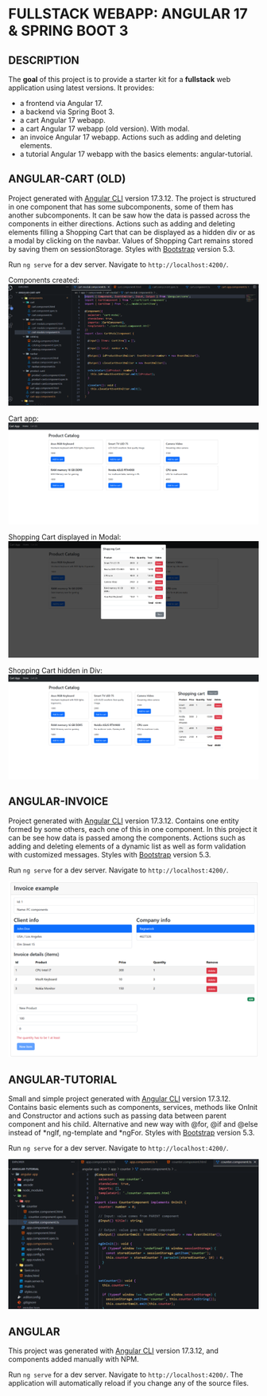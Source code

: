 # FULLSTACK WEBAPP: ANGULAR 17 & SPRING BOOT 3

## DESCRIPTION
The **goal** of this project is to provide a starter kit for a **fullstack** web application using latest versions. It provides:
 * a frontend via Angular 17.
 * a backend via Spring Boot 3.
 * a cart Angular 17 webapp.
 * a cart Angular 17 webapp (old version). With modal.
 * an invoice Angular 17 webapp. Actions such as adding and deleting elements. 
 * a tutorial Angular 17 webapp with the basics elements: angular-tutorial.

## ANGULAR-CART (OLD)

Project generated with [Angular CLI](https://github.com/angular/angular-cli) version 17.3.12.
The project is structured in one component that has some subcomponents, some of them has another subcomponents. It can be saw how the data is passed across the components in either directions. Actions such as adding and deleting elements filling a Shopping Cart that can be displayed as a hidden div or as a modal by clicking on the navbar. Values of Shopping Cart remains stored by saving them on sessionStorage. Styles with [Bootstrap](https://getbootstrap.com/docs/5.3/getting-started/introduction/) version 5.3.

Run `ng serve` for a dev server. Navigate to `http://localhost:4200/`.

Components created:
![Alt text](readme-screenshots/angular-cart-old-04.PNG?raw=true "Cart_old Angular 17 Components")

Cart app:
![Alt text](readme-screenshots/angular-cart-old-01.PNG?raw=true "Cart_old Angular 17")

Shopping Cart displayed in Modal:
![Alt text](readme-screenshots/angular-cart-old-02.PNG?raw=true "Cart_old Angular 17 Shopping Cart Modal")

Shopping Cart hidden in Div:
![Alt text](readme-screenshots/angular-cart-old-03.PNG?raw=true "Cart_old Angular 17 Shopping Cart hidden Div")

## ANGULAR-INVOICE

Project generated with [Angular CLI](https://github.com/angular/angular-cli) version 17.3.12.
Contains one entity formed by some others, each one of this in one component. In this project it can be see how data is passed among the components. Actions such as adding and deleting elements of a dynamic list as well as form validation with customized messages. Styles with [Bootstrap](https://getbootstrap.com/docs/5.3/getting-started/introduction/) version 5.3.

Run `ng serve` for a dev server. Navigate to `http://localhost:4200/`.

![Alt text](readme-screenshots/angular-invoice-01.PNG?raw=true "Invoice Angular 17")

## ANGULAR-TUTORIAL

Small and simple project generated with [Angular CLI](https://github.com/angular/angular-cli) version 17.3.12.
Contains basic elements such as components, services, methods like OnInit and Constructor and actions such as passing data between parent component and his child. Alternative and new way with @for, @if and @else instead of *ngIf, ng-template and *ngFor. Styles with [Bootstrap](https://getbootstrap.com/docs/5.3/getting-started/introduction/) version 5.3.

Run `ng serve` for a dev server. Navigate to `http://localhost:4200/`.

![Alt text](readme-screenshots/angular-tutorial-01.PNG?raw=true "Angular 17 Tutorial")

## ANGULAR

This project was generated with [Angular CLI](https://github.com/angular/angular-cli) version 17.3.12, and components added manually with NPM.

Run `ng serve` for a dev server. Navigate to `http://localhost:4200/`. The application will automatically reload if you change any of the source files.
